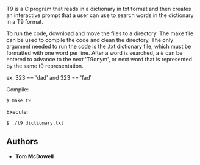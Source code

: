 T9 is a C program that reads in a dictionary in txt format and then creates an interactive prompt that a user can use to search words in the dictionary in a T9 format.

To run the code, download and move the files to a directory. The make file can be used to compile the code and clean the directory. The only argument needed to run the code is the .txt dictionary file, which must be formatted with one word per line. After a word is searched, a # can be entered to advance to the next 'T9onym', or next word that is represented by the same t9 representation.

ex. 323 == 'dad' and 323 == 'fad'

Compile: 
```
$ make t9
```

Execute:
```
$ ./t9 dictionary.txt
```

## Authors

* **Tom McDowell**
